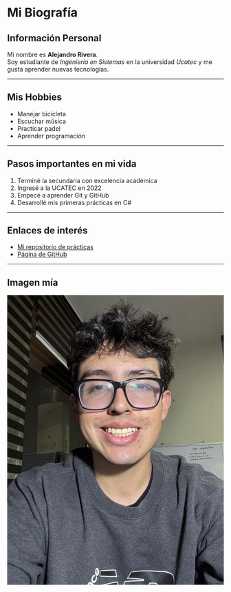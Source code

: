 # Mi Biografía

## Información Personal
Mi nombre es **Alejandro Rivera**.  
Soy estudiante de *Ingeniería en Sistemas* en la universidad *Ucatec* y me gusta aprender nuevas tecnologías.

---

## Mis Hobbies
- Manejar bicicleta
- Escuchar música
- Practicar padel
- Aprender programación

---

## Pasos importantes en mi vida
1. Terminé la secundaria con excelencia académica
2. Ingresé a la UCATEC en 2022
3. Empecé a aprender Git y GitHub
4. Desarrollé mis primeras prácticas en C#

---

## Enlaces de interés
- [Mi repositorio de prácticas](https://github.com/pum3ucatec/estructura-datos)
- [Página de GitHub](https://github.com)

---

## Imagen mía

![Foto de ejemplo](imagenes/foto.jpg)
